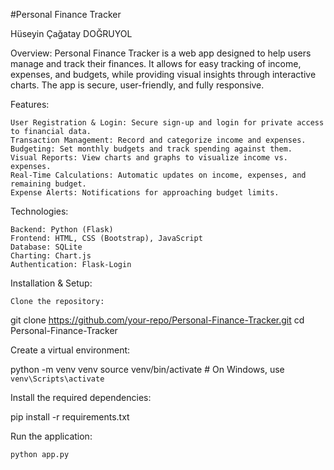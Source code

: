 #Personal Finance Tracker

Hüseyin Çağatay DOĞRUYOL

Overview:
Personal Finance Tracker is a web app designed to help users manage and track their finances. It allows for easy tracking of income, expenses, and budgets, while providing visual insights through interactive charts. The app is secure, user-friendly, and fully responsive.

Features:

    User Registration & Login: Secure sign-up and login for private access to financial data.
    Transaction Management: Record and categorize income and expenses.
    Budgeting: Set monthly budgets and track spending against them.
    Visual Reports: View charts and graphs to visualize income vs. expenses.
    Real-Time Calculations: Automatic updates on income, expenses, and remaining budget.
    Expense Alerts: Notifications for approaching budget limits.

Technologies:

    Backend: Python (Flask)
    Frontend: HTML, CSS (Bootstrap), JavaScript
    Database: SQLite
    Charting: Chart.js
    Authentication: Flask-Login

Installation & Setup:

    Clone the repository:

git clone https://github.com/your-repo/Personal-Finance-Tracker.git
cd Personal-Finance-Tracker

Create a virtual environment:

python -m venv venv
source venv/bin/activate  # On Windows, use `venv\Scripts\activate`

Install the required dependencies:

pip install -r requirements.txt

Run the application:

    python app.py


